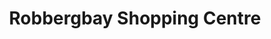---
title: "Robbergbay Shopping Centre"
url: /plettenberg-bay/robbergbay-shopping-centre/
shop: mall
---